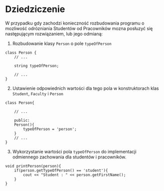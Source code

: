 # Dziedziczenie

W przypadku gdy zachodzi konieczność rozbudowania programu o mozliwość odrózniania Studentów od Pracowników mozna posłuzyć się następującym rozwiązaniem, lub jego odmianą:

1. Rozbudowanie klasy `Person` o pole `typeOfPerson`

```
class Person {
    // ...

    string typeOfPerson;

    // ...
}
```

2. Ustawienie odpowiednich wartości dla tego pola w konstruktorach klas `Student`, `Faculty` i `Person`

```
class Person{
    
    // ...

    public:
    Person(){
        typeOfPerson = 'person';
    }
    // ...
}
```

3. Wykorzystanie wartości pola `typeOfPerson` do implementacji odmiennego zachowania dla studentów i pracowników.

```
void printPerson(person){
    if(person.getTypeOfPerson() == 'student'){
        cout << "Student : " << person.getFirstName();
    }
}
```